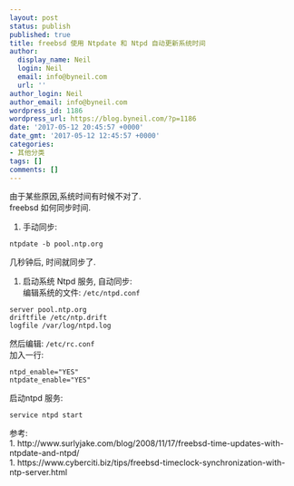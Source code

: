 ```yaml
---
layout: post
status: publish
published: true
title: freebsd 使用 Ntpdate 和 Ntpd 自动更新系统时间
author:
  display_name: Neil
  login: Neil
  email: info@byneil.com
  url: ''
author_login: Neil
author_email: info@byneil.com
wordpress_id: 1186
wordpress_url: https://blog.byneil.com/?p=1186
date: '2017-05-12 20:45:57 +0000'
date_gmt: '2017-05-12 12:45:57 +0000'
categories:
- 其他分类
tags: []
comments: []
---
```

<p>由于某些原因,系统时间有时候不对了.<br />
freebsd 如何同步时间.</p>
<ol>
<li>手动同步:</li>
</ol>
<pre><code class="sh">ntpdate -b pool.ntp.org
</code></pre>
<p>几秒钟后, 时间就同步了.</p>
<ol>
<li>启动系统 Ntpd 服务, 自动同步:<br />
编辑系统的文件: <code>/etc/ntpd.conf</code></li>
</ol>
<pre><code>server pool.ntp.org
driftfile /etc/ntp.drift
logfile /var/log/ntpd.log
</code></pre>
<p>然后编辑: <code>/etc/rc.conf</code><br />
加入一行:</p>
<pre><code>ntpd_enable="YES"
ntpdate_enable="YES"
</code></pre>
<p>启动ntpd 服务:</p>
<pre><code>service ntpd start
</code></pre>
<p>参考:<br />
1. http://www.surlyjake.com/blog/2008/11/17/freebsd-time-updates-with-ntpdate-and-ntpd/<br />
1. https://www.cyberciti.biz/tips/freebsd-timeclock-synchronization-with-ntp-server.html</p>
